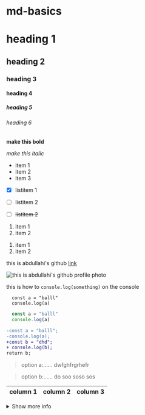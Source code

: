 # md-basics


<!-- headings -->
# heading 1

## heading 2
### heading 3
#### heading 4
##### heading 5
###### heading 6


<!-- bold -->

**make this  bold**


<!-- italic -->
*make this italic*


<!-- list -->

- item 1
- item 2
- item 3


<!-- list with checkboxes -->

- [x] listitem 1
- [ ] listitem 2
- [ ] ~~listitem 2~~


<!--ordered list  -->

1. item 1
2. item 2
 <!-- or -->

1. item 1
1. item 2



<!-- links -->

this is abdullahi's github [link](https://github.com/Hussein-miracle)


<!-- image -->
![this is abdullahi's github profile photo](imageUrl)


<!-- how to show inline code-block -->

this is how to `console.log(something)` on the console



<!-- multiline  codebolck -->

```
  const a = "balll"
  console.log(a)
```

<!-- multiline  codebolck with language type for syntax highlighting -->

```js
  const a = "balll"
  console.log(a)
```



<!-- all in one codeblock -->

```diff
-const a = "balll";
-console.log(a);
+const b = "dhd";
+ console.log(b);
return b;
```



<!-- how to quote something -->


> option a:......
dwfghfrgrhefr


> option b:......
do soo soso sos




<!-- colums -->


| column 1 | column 2 | column 3|
| :--- | :---: | ---: |



<!-- to show more info -->


<details>
  <summary>Show more info</summary>

  - first
  - second
  - third

  1. first
  2. second
  3. third
  
  
</details>
